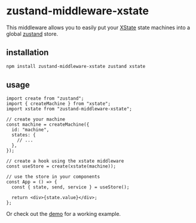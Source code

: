 # zustand-middleware-xstate

This middleware allows you to easily put your [XState](https://github.com/statelyai/xstate) state machines into a global [zustand](https://github.com/pmndrs/zustand) store.

## installation

```sh
npm install zustand-middleware-xstate zustand xstate
```

## usage

```tsx
import create from "zustand";
import { createMachine } from "xstate";
import xstate from "zustand-middleware-xstate";

// create your machine
const machine = createMachine({
  id: "machine",
  states: {
    // ...
  },
});

// create a hook using the xstate middleware
const useStore = create(xstate(machine));

// use the store in your components
const App = () => {
  const { state, send, service } = useStore();

  return <div>{state.value}</div>;
};
```

Or check out the [demo](https://biowaffeln.github.io/zustand-middleware-xstate/) for a working example.
